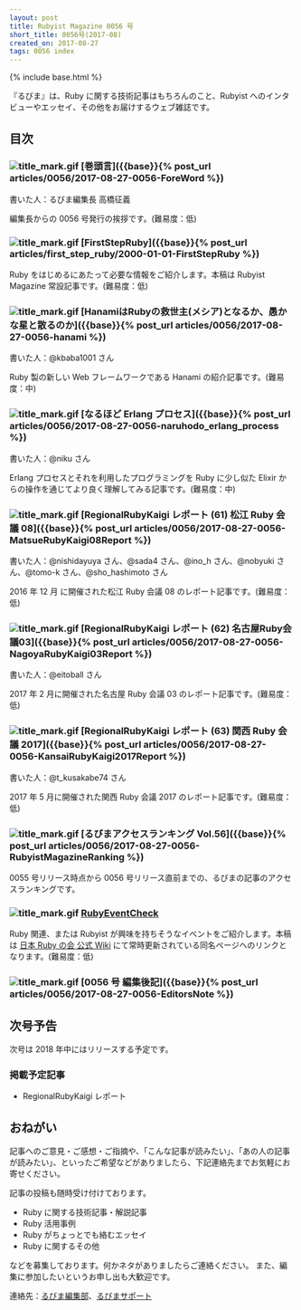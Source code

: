 ```yaml
---
layout: post
title: Rubyist Magazine 0056 号
short_title: 0056号(2017-08)
created_on: 2017-08-27
tags: 0056 index
---
```

{% include base.html %}


『るびま』は、Ruby に関する技術記事はもちろんのこと、Rubyist へのインタビューやエッセイ、その他をお届けするウェブ雑誌です。

## 目次

### ![title_mark.gif]({{base}}{{site.baseurl}}/images/title_mark.gif) [巻頭言]({{base}}{% post_url articles/0056/2017-08-27-0056-ForeWord %})

書いた人：るびま編集長 高橋征義

編集長からの 0056 号発行の挨拶です。(難易度：低)

### ![title_mark.gif]({{base}}{{site.baseurl}}/images/title_mark.gif) [FirstStepRuby]({{base}}{% post_url articles/first_step_ruby/2000-01-01-FirstStepRuby %})

Ruby をはじめるにあたって必要な情報をご紹介します。本稿は Rubyist Magazine 常設記事です。(難易度：低)

### ![title_mark.gif]({{base}}{{site.baseurl}}/images/title_mark.gif) [HanamiはRubyの救世主(メシア)となるか、愚かな星と散るのか]({{base}}{% post_url articles/0056/2017-08-27-0056-hanami %})

書いた人：@kbaba1001 さん

Ruby 製の新しい Web フレームワークである Hanami の紹介記事です。(難易度：中)

### ![title_mark.gif]({{base}}{{site.baseurl}}/images/title_mark.gif) [なるほど Erlang プロセス]({{base}}{% post_url articles/0056/2017-08-27-0056-naruhodo_erlang_process %})

書いた人：@niku さん

Erlang プロセスとそれを利用したプログラミングを Ruby に少し似た Elixir からの操作を通じてより良く理解してみる記事です。(難易度：中)

### ![title_mark.gif]({{base}}{{site.baseurl}}/images/title_mark.gif) [RegionalRubyKaigi レポート (61) 松江 Ruby 会議 08]({{base}}{% post_url articles/0056/2017-08-27-0056-MatsueRubyKaigi08Report %})

書いた人：@nishidayuya さん、@sada4 さん、@ino_h さん、@nobyuki さん、@tomo-k さん、@sho_hashimoto さん

2016 年 12 月 に開催された松江 Ruby 会議 08 のレポート記事です。(難易度：低)

### ![title_mark.gif]({{base}}{{site.baseurl}}/images/title_mark.gif) [RegionalRubyKaigi レポート (62) 名古屋Ruby会議03]({{base}}{% post_url articles/0056/2017-08-27-0056-NagoyaRubyKaigi03Report %})

書いた人：@eitoball さん

2017 年 2 月に開催された名古屋 Ruby 会議 03 のレポート記事です。(難易度：低)

### ![title_mark.gif]({{base}}{{site.baseurl}}/images/title_mark.gif) [RegionalRubyKaigi レポート (63) 関西 Ruby 会議 2017]({{base}}{% post_url articles/0056/2017-08-27-0056-KansaiRubyKaigi2017Report %})

書いた人：@t_kusakabe74 さん

2017 年 5 月に開催された関西 Ruby 会議 2017 のレポート記事です。(難易度：低)

### ![title_mark.gif]({{base}}{{site.baseurl}}/images/title_mark.gif) [るびまアクセスランキング Vol.56]({{base}}{% post_url articles/0056/2017-08-27-0056-RubyistMagazineRanking %})

0055 号リリース時点から 0056 号リリース直前までの、るびまの記事のアクセスランキングです。

### ![title_mark.gif]({{base}}{{site.baseurl}}/images/title_mark.gif) [RubyEventCheck](https://github.com/ruby-no-kai/official/wiki/RubyEventCheck)

Ruby 関連、または Rubyist が興味を持ちそうなイベントをご紹介します。本稿は [日本 Ruby の会 公式 Wiki](https://github.com/ruby-no-kai/official/wiki) にて常時更新されている同名ページへのリンクとなります。(難易度：低)

### ![title_mark.gif]({{base}}{{site.baseurl}}/images/title_mark.gif) [0056 号 編集後記]({{base}}{% post_url articles/0056/2017-08-27-0056-EditorsNote %})

## 次号予告

次号は 2018 年中にはリリースする予定です。

### 掲載予定記事

* RegionalRubyKaigi レポート


## おねがい

記事へのご意見・ご感想・ご指摘や、「こんな記事が読みたい」、「あの人の記事が読みたい」、といったご希望などがありましたら、下記連絡先までお気軽にお寄せください。

記事の投稿も随時受け付けております。

* Ruby に関する技術記事・解説記事
* Ruby 活用事例
* Ruby がちょっとでも絡むエッセイ
* Ruby に関するその他


などを募集しております。何かネタがありましたらご連絡ください。
また、編集に参加したいというお申し出も大歓迎です。

連絡先：[るびま編集部](mailto:magazine@ruby-no-kai.org)、[るびまサポート](https://github.com/rubima/magazine.rubyist.net/discussions)
